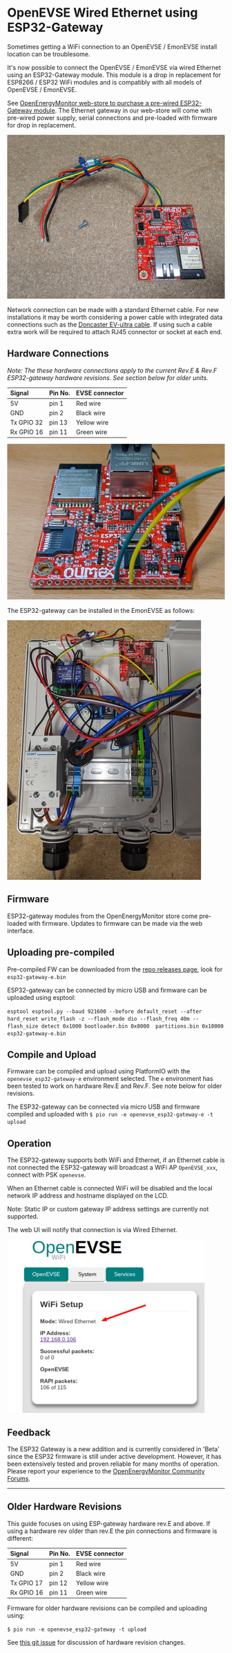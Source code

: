 # OpenEVSE Wired Ethernet using ESP32-Gateway

Sometimes getting a WiFi connection to an OpenEVSE / EmonEVSE install location can be troublesome.

It's now possible to connect the OpenEVSE / EmonEVSE via wired Ethernet using an ESP32-Gateway module. This module is a drop in replacement for ESP8266 / ESP32 WiFi modules and is compatibly with all models of OpenEVSE / EmonEVSE. 

See [OpenEnergyMonitor web-store to purchase a pre-wired ESP32-Gateway module](https://shop.openenergymonitor.com/openevse-etherent-gateway-esp32/). The Ethernet gateway in our web-store will come with pre-wired power supply, serial connections and pre-loaded with firmware for drop in replacement. 

![esp32-gateway-prewired](esp32-gateway-prewired.jpg)


Network connection can be made with a standard Ethernet cable. For new installations it may be worth considering a power cable with integrated data connections such as the [Doncaster EV-ultra cable](http://www.doncastercables.com/cables/17/77/EV-Ultra/Power-and-data-connectivity-combined-in-one-cable/). If using such a cable extra work will be required to attach RJ45 connector or socket at each end. 

## Hardware Connections 

*Note: The these hardware connections apply to the current Rev.E & Rev.F ESP32-gateway hardware revisions. See section below for older units.*


|Signal        | Pin No.   | EVSE connector |
| :---------- | :---------- | :------------------- |
5V             | pin 1        | Red wire |
GND            | pin 2        | Black wire | 
Tx GPIO 32     | pin 13       | Yellow wire |
Rx GPIO 16     | pin 11       | Green wire |

![esp32-gateway-connections](esp32-gateway-connections.jpg)

The ESP32-gateway can be installed in the EmonEVSE as follows:

![esp32-gateway-emonevse](esp32-gateway-emonevse.jpg)


## Firmware 

ESP32-gateway modules from the OpenEnergyMonitor store come pre-loaded with firmware. Updates to firmware can be made via the web interface. 

## Uploading pre-compiled

Pre-compiled FW can be downloaded from the [repo releases page](https://github.com/OpenEVSE/ESP32_WiFi_V3.x/releases/), look for `esp32-gateway-e.bin`

ESP32-gateway can be connected by micro USB and firmware can be uploaded using esptool:

`esptool esptool.py --baud 921600 --before default_reset --after hard_reset write_flash -z --flash_mode dio --flash_freq 40m --flash_size detect 0x1000 bootloader.bin 0x8000  partitions.bin 0x10000  esp32-gateway-e.bin`


## Compile and Upload 

Firmware can be compiled and upload using PlatformIO with the `openevse_esp32-gateway-e` environment selected. The `e` environment has been tested to work on hardware Rev.E and Rev.F. See note below for older revisions. 

The ESP32-gateway can be connected via micro USB and firmware compiled and uploaded with
`$ pio run -e openevse_esp32-gateway-e -t upload`

## Operation 

The ESP32-gateway supports both WiFi and Ethernet, if an Ethernet cable is not connected the ESP32-gateway will broadcast a WiFi AP `OpenEVSE_xxx`, connect with PSK `openevse`.

When an Ethernet cable is connected WiFi will be disabled and the local network IP address and hostname displayed on the LCD. 

Note: Static IP or custom gateway IP address settings are currently not supported. 

The web UI will notify that connection is via Wired Ethernet.

![esp32-gateway-connected](esp32-gateway-connected.png)
## Feedback

The ESP32 Gateway is a new addition and is currently considered in 'Beta' since the ESP32 firmware is still under active development. However, it has been extensively tested and proven reliable for many months of operation. Please report your experience to the [OpenEnergyMonitor Community Forums](https://community.openenergymonitor.org/).
***

## Older Hardware Revisions

This guide focuses on using ESP-gateway hardware rev.E and above. If using a hardware rev older than rev.E the pin connections and firmware is different: 

|Signal        | Pin No.   | EVSE connector |
| :---------- | :---------- | :------------------- |
5V             | pin 1        | Red wire |
GND            | pin 2        | Black wire | 
Tx GPIO 17     | pin 12       | Yellow wire |
Rx GPIO 16     | pin 11       | Green wire |

Firmware for older hardware revisions can be compiled and uploading using:

`$ pio run -e openevse_esp32-gateway -t upload`

See [this git issue](https://github.com/OpenEVSE/ESP32_WiFi_V3.x/issues/12) for discussion of hardware revision changes. 